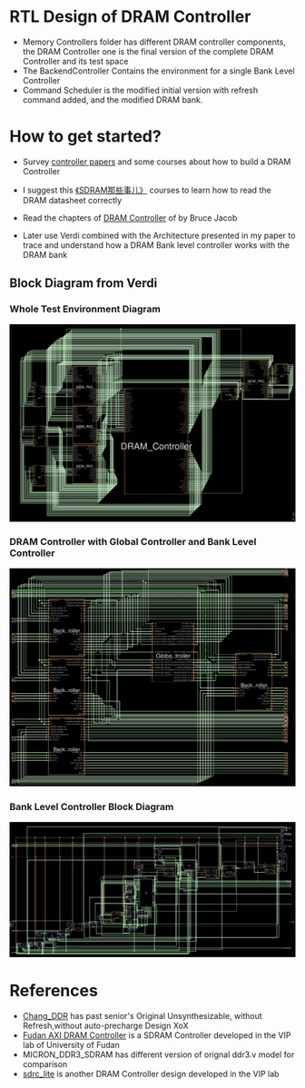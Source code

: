 # RTL Design of DRAM Controller
- Memory Controllers folder has different DRAM controller components, the DRAM Controller one is the final version of the complete DRAM Controller and its test space
- The BackendController Contains the environment for a single Bank Level Controller
- Command Scheduler is the modified initial version with refresh command added, and the modified DRAM bank.

# How to get started?
- Survey [controller papers](https://drive.google.com/drive/u/0/folders/1yFMNl62fPAiir_vTnNnlBEVAEfrNsxpg) and some courses about how to build a DRAM Controller

- I suggest this [《SDRAM那些事儿》](https://www.youtube.com/watch?v=psaZpA8ZOZk&list=PLwQKrgJyAz7dy8qAdfTehBJcbJXuC4JgX&ab_channel=xiadaogu) courses to learn how to read the DRAM datasheet correctly

- Read the chapters of [DRAM Controller](https://picture.iczhiku.com/resource/eetop/WhiDehfRtzeTyVNn.pdf) of  by Bruce Jacob

- Later use Verdi combined with the Architecture presented in my paper to trace and understand how a DRAM Bank level controller works with the DRAM bank

## Block Diagram from Verdi 

### Whole Test Environment Diagram 

![alt text](image-2.png)

### DRAM Controller with Global Controller and Bank Level Controller

![alt text](image.png)

### Bank Level Controller Block Diagram

![alt text](image-3.png)

# References
- [Chang_DDR](https://drive.google.com/drive/u/0/folders/1J0hujTuH_HdemRHMnTkbPpOIec0sertc) has past senior's Original Unsynthesizable, without Refresh,without auto-precharge Design XoX
- [Fudan AXI DRAM Controller](http://viplab.fudan.edu.cn/vip/projects/gradproj/wiki/DDR_Controller) is a SDRAM Controller developed in the VIP lab of University of Fudan
- MICRON_DDR3_SDRAM has different version of orignal ddr3.v model for comparison
- [sdrc_lite](http://viplab.fudan.edu.cn/vip/projects/gradproj/wiki/SDRAM_Controller) is another DRAM Controller design developed in the VIP lab